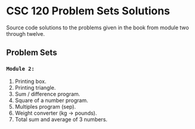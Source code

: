 # CSC 120 Problem Sets Solutions

Source code solutions to the problems given in the book from module two through twelve.

## Problem Sets

### `Module 2:`

1. Printing box.
2. Printing triangle.
3. Sum / difference program.
4. Square of a number program.
5. Multiples program (sep).
6. Weight converter (kg -> pounds).
7. Total sum and average of 3 numbers.
